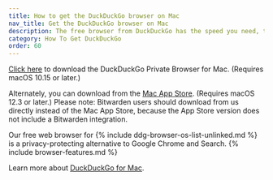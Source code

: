 ```yaml
---
title: How to get the DuckDuckGo browser on Mac
nav_title: Get the DuckDuckGo browser on Mac
description: The free browser from DuckDuckGo has the speed you need, the features you expect, and comes packed with our best-in-class privacy protections.
category: How To Get DuckDuckGo
order: 60
---
```


[Click here](http://ttps://duckduckgo.com/mac) to download the DuckDuckGo Private Browser for Mac. (Requires macOS 10.15 or later.)

Alternately, you can download from the [Mac App Store](https://apps.apple.com/us/app/duckduckgo-private-browser/id663592361). (Requires macOS 12.3 or later.) Please note: Bitwarden users should download from us directly instead of the Mac App Store, because the App Store version does not include a Bitwarden integration.

Our free web browser for {% include ddg-browser-os-list-unlinked.md %} is a privacy-protecting alternative to Google Chrome and Search. {% include browser-features.md %}

Learn more about [DuckDuckGo for Mac](https://spreadprivacy.com/duckduckgo-for-mac-open-beta/).
